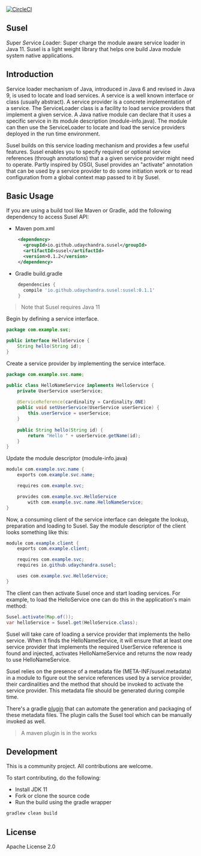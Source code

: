 [![CircleCI](https://circleci.com/gh/udaychandra/susel.svg?style=svg)](https://circleci.com/gh/udaychandra/susel)

## Susel
<em>Su</em>per <em>Se</em>rvice <em>L</em>oader: Super charge the module aware service loader in Java 11. 
Susel is a light weight library that helps one build Java module system native applications.

## Introduction
Service loader mechanism of Java, introduced in Java 6 and revised in Java 9, is used to locate and load services. 
A service is a well known interface or class (usually abstract). A service provider is a concrete implementation of a service. 
The ServiceLoader class is a facility to load service providers that implement a given service. 
A Java native module can declare that it uses a specific service in its module description (module-info.java). The module can then use the ServiceLoader to locate and load the service providers deployed in the run time environment.

Susel builds on this service loading mechanism and provides a few useful features. 
Susel enables you to specify required or optional service references (through annotations) that a a given service provider might need to operate. 
Partly inspired by OSGI, Susel provides an "activate" annotation that can be used by a service provider to do some initiation work or to read configuration from a global context map passed to it by Susel.  

## Basic Usage
If you are using a build tool like Maven or Gradle, add the following dependency to access Susel API:

- Maven pom.xml
  ```xml
   <dependency>
     <groupId>io.github.udaychandra.susel</groupId>
     <artifactId>susel</artifactId>
     <version>0.1.2</version>
   </dependency>
   ```

- Gradle build.gradle
  ```groovy
   dependencies {
     compile 'io.github.udaychandra.susel:susel:0.1.1'
   }
   ```

> Note that Susel requires Java 11

Begin by defining a service interface.

```java
package com.example.svc;

public interface HelloService {
    String hello(String id);
}

```   
Create a service provider by implementing the service interface.

```java
package com.example.svc.name;

public class HelloNameService implements HelloService {
    private UserService userService;
    
    @ServiceReference(cardinality = Cardinality.ONE)
    public void setUserService(UserService userService) {
        this.userService = userService;
    }
    
    public String hello(String id) {
        return "Hello " + userService.getName(id);
    }
}
```

Update the module descriptor (module-info.java)
```java
module com.example.svc.name {
    exports com.example.svc.name;

    requires com.example.svc;

    provides com.example.svc.HelloService 
        with com.example.svc.name.HelloNameService;
}

```

Now, a consuming client of the service interface can delegate the lookup, preparation and loading to Susel. 
Say the module descriptor of the client looks something like this:
```java
module com.example.client {
    exports com.example.client;

    requires com.example.svc;
    requires io.github.udaychandra.susel;

    uses com.example.svc.HelloService;
}
```

The client can then activate Susel once and start loading services. 
For example, to load the HelloService one can do this in the application's main method:
```java
Susel.activate(Map.of());
var helloService = Susel.get(HelloService.class);
```

Susel will take care of loading a service provider that implements the hello service.
When it finds the HelloNameService, it will ensure that at least one service provider that implements 
the required UserService reference is found and injected, activates HelloNameService and returns the now ready to use HelloNameService. 

Susel relies on the presence of a metadata file (META-INF/susel.metadata) in a module to figure out the service references used by a service provider, 
their cardinalities and the method that should be invoked to activate the service provider. This metadata file should be generated during compile time.

There's a gradle [plugin](https://github.com/udaychandra/susel-gradle-plugin) that can automate the generation and packaging of these metadata files. 
The plugin calls the Susel tool which can be manually invoked as well.

> A maven plugin is in the works

## Development
This is a community project. All contributions are welcome.

To start contributing, do the following:
* Install JDK 11
* Fork or clone the source code
* Run the build using the gradle wrapper
```bash
gradlew clean build
```

## License
Apache License 2.0
